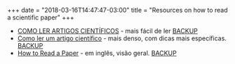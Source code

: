 +++
date = "2018-03-16T14:47:47-03:00"
title = "Resources on how to read a scientific paper"
+++

- [COMO LER ARTIGOS CIENTÍFICOS](https://blog.pantuza.com/artigos/como-ler-artigos-cientificos) - mais fácil de ler [BACKUP](how-to-read-a-paper03.pdf)
- [Como ler um artigo científico](https://www1.univap.br/spilling/MES/Leitura%20de%20Artigos.pdf) - mais denso, com dicas mais específicas. [BACKUP](how-to-read-a-paper01.pdf)
- [How to Read a Paper](http://blizzard.cs.uwaterloo.ca/keshav/home/Papers/data/07/paper-reading.pdf) - em inglês, visão geral. [BACKUP](how-to-read-a-paper02.pdf)
